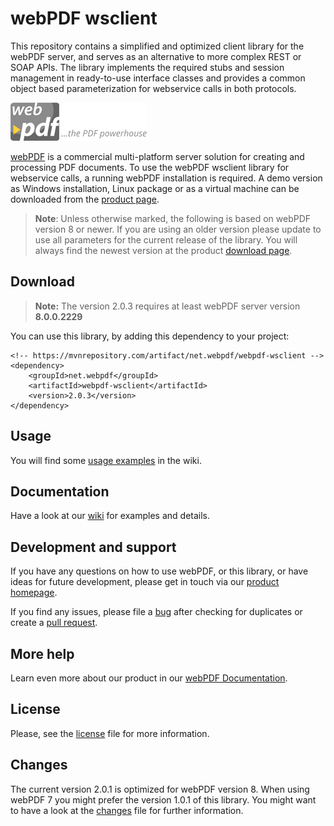 # webPDF wsclient
This repository contains a simplified and optimized client library for the webPDF server, and serves as an alternative to more complex REST or SOAP APIs.
The library implements the required stubs and session management in ready-to-use interface classes and provides a common object based parameterization for webservice calls in both protocols.

![webPDF Logo](images/logo.png)

[webPDF](https://www.webpdf.de/) is a commercial multi-platform server solution for creating and processing PDF documents. To use the webPDF wsclient library for webservice calls, a running webPDF installation is required. A demo version as Windows installation, Linux package or as a virtual machine can be downloaded from the [product page](https://www.webpdf.de/en/download-web-pdf.html).

> **Note**: Unless otherwise marked, the following is based on webPDF version 8 or newer. If you are using an older version please update to use all parameters for the current release of the library. You will always find the newest version at the product [download page](https://download.softvision.de/?product=webpdf).

## Download

> **Note:** The version 2.0.3 requires at least webPDF server version **8.0.0.2229**

You can use this library, by adding this dependency to your project:
```
<!-- https://mvnrepository.com/artifact/net.webpdf/webpdf-wsclient -->
<dependency>
    <groupId>net.webpdf</groupId>
    <artifactId>webpdf-wsclient</artifactId>
    <version>2.0.3</version>
</dependency>
```

## Usage
You will find some [usage examples](https://github.com/softvision-dev/webpdf-wsclient/wiki/Usage) in the wiki.
 
## Documentation
Have a look at our [wiki](https://github.com/softvision-dev/webpdf-wsclient/wiki) for examples and details.

## Development and support
If you have any questions on how to use webPDF, or this library, or have ideas for future development, please get in touch via our [product homepage](https://www.webpdf.de).

If you find any issues, please file a [bug](https://github.com/softvision-dev/webpdf-wsclient/issues) after checking for duplicates or create a [pull request](https://github.com/softvision-dev/webpdf-wsclient/pulls).

## More help
Learn even more about our product in our [webPDF Documentation](https://www.webpdf.de/en/documentation).

## License
Please, see the [license](LICENSE) file for more information.

## Changes
The current version 2.0.1 is optimized for webPDF version 8. When using webPDF 7 you might prefer the version 1.0.1 of this library.
You might want to have a look at the [changes](CHANGES.md) file for further information.
